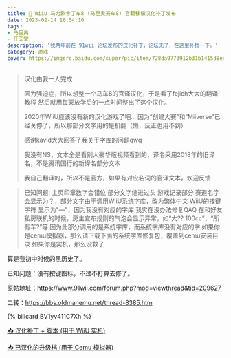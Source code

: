 ```yaml
---
title: 🛞 WiiU 马力欧卡丁车8 (马里奥赛车8) 官翻移植汉化补丁发布
date: 2023-02-14 16:54:10
tags:
- 马里奥
- 任天堂
description: '我两年前在 91wii 论坛发布的汉化补丁，论坛无了，在这里补档一下。'
category: 游戏
cover: https://imgsrc.baidu.com/super/pic/item/728da9773912b31b1415d8eec318367adbb4e1f8.jpg
---
```


> 汉化由我一人完成
>
> 因为强迫症，所以想整一个马车8的官译汉化，于是看了fejich大大的翻译教程 然后就用每天放学后的一点时间整出了这个汉化。 
>
> 2020年WiiU应该没有新的汉化游戏了吧... 因为“创建大赛”和“Miiverse”已经关停了，所以那部分文字用的是机翻（懒，反正也用不到） 
>
> 感谢kavid大大回答了我关于字库的问题qwq
>
> 我没有NS，文本全是看别人豪华版视频看到的，译名采用2018年的旧译名，不是腾讯国行的新译名部分文本
>
> 我自己翻译的，所以不是官方，如果有对应名词的官译文本，欢迎反馈



> 已知问题: 
> 主页印章数字会错位
> 部分文字缩进过头
> 游戏记录部分 赛道名字会显示为？，部分文字由于调用WiiU系统字库，改为繁体中文
> WiiU的按键字符 显示为"—"，因为我没有对应的字库
> 我实在没办法修复QAQ
> 在和好友私房联机的时候，房主宣布规则的气泡会显示异常，如“大?? 100cc”，“所有车?”等
> 因为此部分调用的是系统字库，而系统字库没有对应的字
> 如果你是cemu模拟器，那么请下载下面的系统字库修复包，覆盖到cemu安装目录
> 如果你是实机，那么没救了

算是我初中时候的黑历史了。

已知问题：没有按键图标，不过不打算去修了。

原帖地址：https://www.91wii.com/forum.php?mod=viewthread&tid=209627

二转：https://bbs.oldmanemu.net/thread-8385.htm

{% bilicard BV1yv411C7Xh %}

[📥 汉化补丁 + 脚本 (用于 WiiU 实机)](https://file.yidaozhan.top/OneDrive/%E6%A8%A1%E6%8B%9F%E5%99%A8%E6%B8%B8%E6%88%8F/WiiU/%E6%B1%89%E5%8C%96/WiiU%20%E9%A9%AC%E5%8A%9B%E6%AC%A7%E5%8D%A1%E4%B8%81%E8%BD%A68%E5%AE%98%E7%BF%BB%E7%A7%BB%E6%A4%8D%E6%B1%89%E5%8C%96%E8%A1%A5%E4%B8%81%20v2020.9.26.zip)

[📥 已汉化的升级档 (用于 Cemu 模拟器)](https://file.yidaozhan.top/d/OneDrive/%E6%A8%A1%E6%8B%9F%E5%99%A8%E6%B8%B8%E6%88%8F/WiiU/%E9%A9%AC%E8%BD%A68%E5%8D%87%E7%BA%A7%E6%A1%A3(%E4%B8%AA%E4%BA%BA%E6%B1%89%E5%8C%96).7z)
